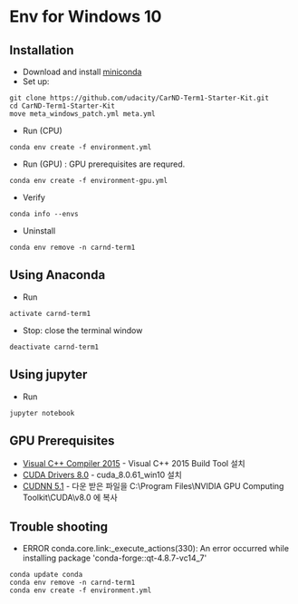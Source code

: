 # Env for Windows 10

## Installation
- Download and install [miniconda](https://repo.continuum.io/miniconda/Miniconda3-latest-Windows-x86_64.exe)
- Set up:
```
git clone https://github.com/udacity/CarND-Term1-Starter-Kit.git
cd CarND-Term1-Starter-Kit
move meta_windows_patch.yml meta.yml
```

- Run (CPU)
```
conda env create -f environment.yml
```

- Run (GPU) : GPU prerequisites are requred.
```
conda env create -f environment-gpu.yml
```

- Verify
```
conda info --envs
```

- Uninstall
```
conda env remove -n carnd-term1
```

## Using Anaconda
- Run
```
activate carnd-term1
```
- Stop: close the terminal window
```
deactivate carnd-term1
```

## Using jupyter
- Run
```
jupyter notebook 
```

## GPU Prerequisites
- [Visual C++ Compiler 2015](http://landinghub.visualstudio.com/visual-cpp-build-tools)  - Visual C++ 2015 Build Tool 설치
- [CUDA Drivers 8.0](https://developer.nvidia.com/cuda-downloads)  - cuda_8.0.61_win10 설치
- [CUDNN 5.1](https://developer.nvidia.com/compute/machine-learning/cudnn/secure/v5.1/prod_20161129/8.0/cudnn-8.0-windows10-x64-v5.1-zip) - 다운 받은 파일을 C:\Program Files\NVIDIA GPU Computing Toolkit\CUDA\v8.0 에 복사


## Trouble shooting
- ERROR conda.core.link:_execute_actions(330):  An error occurred while installing package 'conda-forge::qt-4.8.7-vc14_7'
```
conda update conda
conda env remove -n carnd-term1
conda env create -f environment.yml
```
